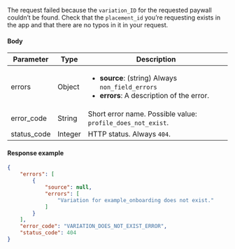 <!--- VariationIdNotFound --->

The request failed because the `variation_ID` for the requested paywall couldn’t be found. Check that the `placement_id` you’re requesting exists in the app and that there are no typos in it in your request.

#### Body

| Parameter   | Type    | Description                                                  |
| ----------- | ------- | ------------------------------------------------------------ |
| errors      | Object  | <ul><li> **source**: (string) Always `non_field_errors`</li><li> **errors**: A description of the error. </li></ul> |
| error_code  | String  | Short error name. Possible value: `profile_does_not_exist`.  |
| status_code | Integer | HTTP status. Always `404`.                                   |

#### Response example

```JSON
{
    "errors": [
        {
            "source": null,
            "errors": [
                "Variation for example_onboarding does not exist."
            ]
        }
    ],
    "error_code": "VARIATION_DOES_NOT_EXIST_ERROR",
    "status_code": 404
}
```

